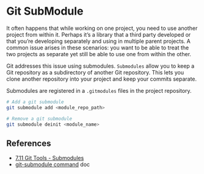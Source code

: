 # Git SubModule

It often happens that while working on one project, you need to use another project from within it. Perhaps it’s a library that a third party developed or that you’re developing separately and using in multiple parent projects. A common issue arises in these scenarios: you want to be able to treat the two projects as separate yet still be able to use one from within the other.

Git addresses this issue using submodules. `Submodules` allow you to keep a Git repository as a subdirectory of another Git repository. This lets you clone another repository into your project and keep your commits separate.

Submodules are registered in a `.gitmodules` files in the project repository.

```sh
# Add a git submodule
git submodule add <module_repo_path>

# Remove a git submodule
git submodule deinit <module_name>
```

## References

* [7.11 Git Tools - Submodules](https://git-scm.com/book/en/v2/Git-Tools-Submodules)
* [git-submodule command](https://git-scm.com/docs/git-submodule) doc
